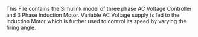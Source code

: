 This File contains the Simulink model of three phase AC Voltage Controller and 3 Phase Induction Motor.
Variable AC Voltage supply is  fed to the Induction Motor which is further used to control its speed by varying the firing angle.

